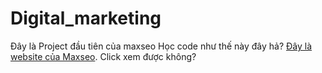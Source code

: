 # Digital_marketing
Đây là Project đầu tiên của maxseo
Học code như thế này đây hả?
<a href="https://maxseo.vn">Đây là website của Maxseo</a>. Click xem được không?
